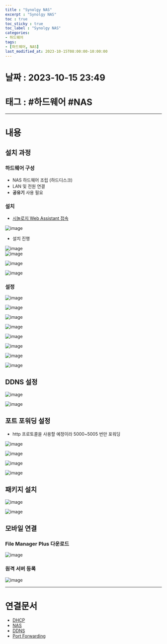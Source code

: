 ```yaml
---
title : "Synolgy NAS"
excerpt : "Synolgy NAS"
toc : true
toc_sticky : true
toc_label : "Synolgy NAS"
categories:
- 하드웨어
tags:
- [하드웨어, NAS]
last_modified_at: 2023-10-15T08:00:00-10:00:00
---
```


# 날짜 : 2023-10-15 23:49

# 태그 :  #하드웨어 #NAS
---

# 내용

## 설치 과정

### 하드웨어 구성
- NAS 하드웨어 조립 (하드디스크)
- LAN 및 전원 연결
- **공유기** 사용 필요

### 설치
- [시놀로지 Web Assistant 접속](https://finds.synology.com/)
  
![image](../../assets/images/SynologyConnectComplete.png)
- 설치 진행
  
![image](../../assets/images/SynologyInstall_1.png)  
![image](../../assets/images/SynologyInstall_2.png)
  
![image](../../assets/images/SynologyInstall_3.png)
  
![image](../../assets/images/DSMStarted.png)

### 설정
  
![image](../../assets/images/StartSynologyNas_1.png)
  
![image](../../assets/images/StartSynologyNas_2.png)
  
![image](../../assets/images/StartSynologyNas_3.png)
  
![image](../../assets/images/StartSynologyNas_4.png)
  
![image](../../assets/images/StartSynologyNas_5.png)
  
![image](../../assets/images/StartSynologyNas_6.png)
  
![image](../../assets/images/StartSynologyNas_7.png)
  
![image](../../assets/images/StartSynologyNas_8.png)

## DDNS 설정
  
![image](../../assets/images/IptimeSetDDNS.png)
  
![image](../../assets/images/IptimeDDNSPort.png)

## 포트 포워딩 설정
- http 프로토콜을 사용할 예정이라 5000~5005 번만 포워딩
  
![image](../../assets/images/IptimePortForwarding.png)

![image](../../assets/images/SynologyNASAddDDNS.png)

![image](../../assets/images/SynologyNASSetDNS.png)
  
![image](../../assets/images/SynologyNASSetHTTPHeader.png)

## 패키지 설치
  
![image](../../assets/images/SynologyNASInstallPackage%201.png)
  
![image](../../assets/images/SynologyNASWebDAVConfig.png)

## 모바일 연결

### File Manager Plus 다운로드
  
![image](../../assets/images/FileManagerPlusApp.png)

### 원격 서버 등록
  
![image](../../assets/images/FileManagerPlusNAS.png)

---

# 연결문서
- [DHCP](../../통신/통신-DHCP)
- [NAS](../../하드웨어/하드웨어-NAS)
- [DDNS](../../servercommon/servercommon-DDNS)
- [Port Forwarding](../../servercommon/servercommon-Port-Forwarding)